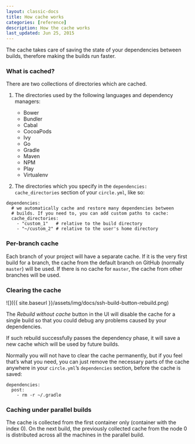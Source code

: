 ```yaml
---
layout: classic-docs
title: How cache works
categories: [reference]
description: How the cache works
last_updated: Jun 25, 2015
---
```


The cache takes care of saving the state of your dependencies between
builds, therefore making the builds run faster.

### What is cached?

There are two collections of directories which are cached.

1. The directories used by the following languages and dependency managers:

   - Bower
   - Bundler
   - Cabal
   - CocoaPods
   - Ivy
   - Go
   - Gradle
   - Maven
   - NPM
   - Play
   - Virtualenv

2. The directories which you specify in the `dependencies: cache_directories`
   section of your `circle.yml`, like so:

```
dependencies:
  # we automatically cache and restore many dependencies between
  # builds. If you need to, you can add custom paths to cache:
  cache_directories:
    - "custom_1"   # relative to the build directory
    - "~/custom_2" # relative to the user's home directory
```

### Per-branch cache

Each branch of your project will have a separate cache. If it is the
very first build for a branch, the cache from the default branch on
GitHub (normally `master`) will be used. If there is no cache for
`master`, the cache from other branches will be used.

### Clearing the cache

![]({{ site.baseurl }}/assets/img/docs/ssh-build-button-rebuild.png)

The _Rebuild without cache_ button in the UI will disable the cache for
a single build so that you could debug any problems caused by your
dependencies.

If such rebuild successfully passes the dependency phase, it will save
a new cache which will be used by future builds.

Normally you will not have to clear the cache permanently, but if you
feel that’s what you need, you can just remove the necessary parts of
the cache anywhere in your `circle.yml`’s `dependencies` section,
before the cache is saved:

```
dependencies:
  post:
    - rm -r ~/.gradle
```

### Caching under parallel builds

The cache is collected from the first container only (container with the index 0). On the next build, the previously collected cache from the node 0 is distributed across all the machines in the parallel build.

